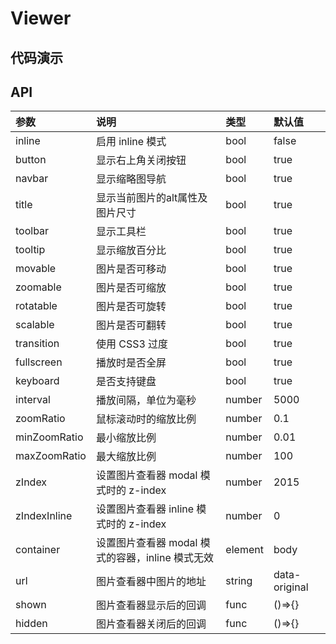# Viewer
## 代码演示
## API


|参数|说明|类型|默认值|
|:---|:-----|:----|:------|
|inline|启用 inline 模式|bool|false|
|button|显示右上角关闭按钮|bool|true|
|navbar|显示缩略图导航|bool|true|
|title|显示当前图片的alt属性及图片尺寸|bool|true|
|toolbar|显示工具栏|bool|true|
|tooltip|显示缩放百分比|bool|true|
|movable|图片是否可移动|bool|true|
|zoomable|图片是否可缩放|bool|true|
|rotatable|图片是否可旋转|bool|true|
|scalable|图片是否可翻转|bool|true|
|transition|使用 CSS3 过度|bool|true|
|fullscreen|播放时是否全屏|bool|true|
|keyboard|是否支持键盘|bool|true|
|interval|播放间隔，单位为毫秒|number|5000|
|zoomRatio|鼠标滚动时的缩放比例|number|0.1|
|minZoomRatio|最小缩放比例|number|0.01|
|maxZoomRatio|最大缩放比例|number|100|
|zIndex|设置图片查看器 modal 模式时的 z-index|number|2015|
|zIndexInline|设置图片查看器 inline 模式时的 z-index|number|0|
|container|设置图片查看器 modal 模式的容器，inline 模式无效|element|body|
|url|图片查看器中图片的地址|string|data-original|
|shown|图片查看器显示后的回调|func|()=>{}|
|hidden|图片查看器关闭后的回调|func|()=>{}|